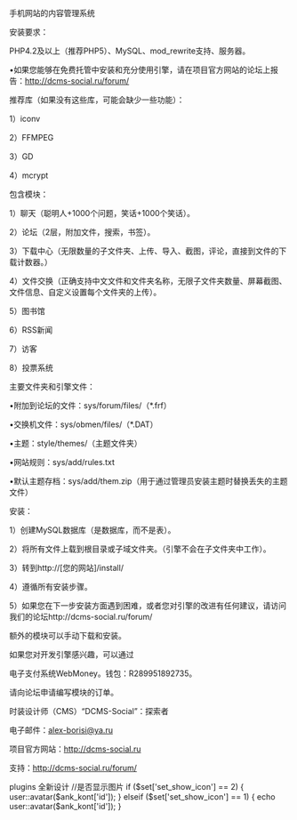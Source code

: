 手机网站的内容管理系统

安装要求：

PHP4.2及以上（推荐PHP5）、MySQL、mod_rewrite支持、服务器。

•如果您能够在免费托管中安装和充分使用引擎，请在项目官方网站的论坛上报告：http://dcms-social.ru/forum/ 

推荐库（如果没有这些库，可能会缺少一些功能）：

1）iconv

2）FFMPEG

3）GD

4）mcrypt

包含模块：

1）聊天（聪明人+1000个问题，笑话+1000个笑话）。

2）论坛（2层，附加文件，搜索，书签）。

3）下载中心（无限数量的子文件夹、上传、导入、截图，评论，直接到文件的下载计数器。）

4）文件交换（正确支持中文文件和文件夹名称，无限子文件夹数量、屏幕截图、文件信息、自定义设置每个文件夹的上传）。

5）图书馆

6）RSS新闻

7）访客

8）投票系统

主要文件夹和引擎文件：

•附加到论坛的文件：sys/forum/files/（*.frf）

•交换机文件：sys/obmen/files/（*.DAT）

•主题：style/themes/（主题文件夹）

•网站规则：sys/add/rules.txt

•默认主题存档：sys/add/them.zip（用于通过管理员安装主题时替换丢失的主题文件）

安装：

1）创建MySQL数据库（是数据库，而不是表）。

2）将所有文件上载到根目录或子域文件夹。（引擎不会在子文件夹中工作）。

3）转到http://[您的网站]/install/

4）遵循所有安装步骤。

5）如果您在下一步安装方面遇到困难，或者您对引擎的改进有任何建议，请访问我们的论坛http://dcms-social.ru/forum/

额外的模块可以手动下载和安装。

如果您对开发引擎感兴趣，可以通过

电子支付系统WebMoney。钱包：R289951892735。

请向论坛申请编写模块的订单。

时装设计师（CMS）“DCMS-Social”：探索者

电子邮件：alex-borisi@ya.ru

项目官方网站：http://dcms-social.ru

支持：http://dcms-social.ru/forum/


plugins 全新设计
//是否显示图片
if ($set['set_show_icon'] == 2) {
    user::avatar($ank_kont['id']);
} elseif ($set['set_show_icon'] == 1) {
    echo user::avatar($ank_kont['id']);
}